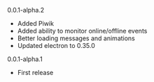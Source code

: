 0.0.1-alpha.2
- Added Piwik
- Added ability to monitor online/offline events
- Better loading messages and animations
- Updated electron to 0.35.0

0.0.1-alpha.1
- First release
